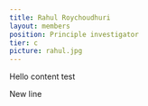 ```yaml
---
title: Rahul Roychoudhuri
layout: members
position: Principle investigator
tier: c
picture: rahul.jpg
---
```


Hello content test

New line

